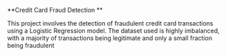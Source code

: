 **Credit Card Fraud Detection **

This project involves the detection of fraudulent credit card transactions using a Logistic Regression model. 
The dataset used is highly imbalanced, with a majority of transactions being legitimate and only a small fraction being fraudulent
